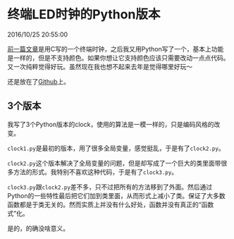 # 终端LED时钟的Python版本
2016/10/25 20:55:00


[前一篇文章][TermClock_C_link]是用C写的一个终端时钟，之后我又用Python写了一个，基本上功能是一样的，但是不支持颜色。如果你想让它支持颜色应该只需要改动一点点代码。
又一次纯粹觉得好玩。虽然现在我也想不起来去年是觉得哪里好玩～

还是放在了[Github][TermClock_Python_Github]上。


## 3个版本

我写了3个Python版本的clock，使用的算法是一模一样的，只是编码风格的改变。

`clock1.py`是最初的版本，用了很多全局变量，感觉挺乱，于是有了`clock2.py`。

`clock2.py`这个版本解决了全局变量的问题，但是却写成了一个巨大的类里面带很多方法的形式。我特别不喜欢这种代码，于是有了`clock3.py`。

`clock3.py`跟`clock2.py`差不多，只不过把所有的方法移到了外面。然后通过Python的一些特性最后把它们加到类里面，从而形式上减小了类。保证了大多数函数都是于类无关的。然而实质上并没有什么好处，函数并没有真正的“函数式”化。

是的，的确没啥意义。


[TermClock_C_link]: /blogs/2016/10/25/20.29.html
[TermClock_Python_Github]: https://github.com/madmuggle/TermClock_Python

